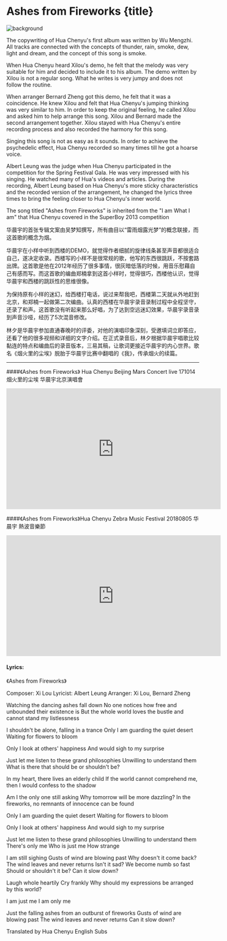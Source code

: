 # Ashes from Fireworks {title}
![background](https://s1.ax1x.com/2020/06/21/N1Udbt.md.jpg)

The copywriting of Hua Chenyu's first album was written by Wu Mengzhi. All tracks are connected with the concepts of thunder, rain, smoke, dew, light and dream, and the concept of this song is smoke.

When Hua Chenyu heard Xilou's demo, he felt that the melody was very suitable for him and decided to include it to his album. The demo written by Xilou is not a regular song. What he writes is very jumpy and does not follow the routine.

When arranger Bernard Zheng got this demo, he felt that it was a coincidence. He knew Xilou and felt that Hua Chenyu's jumping thinking was very similar to him. In order to keep the original feeling, he called Xilou and asked him to help arrange this song. Xilou and Bernard made the second arrangement together. Xilou stayed with Hua Chenyu's entire recording process and also recorded the harmony for this song.

Singing this song is not as easy as it sounds. In order to achieve the psychedelic effect, Hua Chenyu recorded so many times till he got a hoarse voice.

Albert Leung was the judge when Hua Chenyu participated in the competition for the Spring Festival Gala. He was very impressed with his singing. He watched many of Hua's videos and articles. During the recording, Albert Leung based on Hua Chenyu's more sticky characteristics and the recorded version of the arrangement, he changed the lyrics three times to bring the feeling closer to Hua Chenyu's inner world.

The song titled "Ashes from Fireworks" is inherited from the "I am What I am" that Hua Chenyu covered in the SuperBoy 2013 competition

华晨宇的首张专辑文案由吴梦知撰写，所有曲目以“雷雨烟露光梦”的概念联接，而这首歌的概念为烟。

华晨宇在小样中听到西楼的DEMO，就觉得作者细腻的旋律线条甚至声音都很适合自己，遂决定收录。西楼写的小样不是很常规的歌，他写的东西很跳跃，不按套路出牌。这首歌是他在2012年经历了很多事情，很灰暗低落的时候，用音乐慰藉自己有感而写。而这首歌的编曲郑楠拿到这首小样时，觉得很巧，西楼他认识，觉得华晨宇和西楼的跳跃性的思维很像。

为保持原有小样的迷幻，给西楼打电话，说过来帮我吧，西楼第二天就从外地赶到北京，和郑楠一起做第二次编曲。认真的西楼在华晨宇录音录制过程中全程坚守，还录了和声。这首歌没有听起来那么好唱，为了达到空远迷幻效果，华晨宇录音录到声音沙哑，经历了5次混音修改。

林夕是华晨宇参加直通春晚时的评委，对他的演唱印象深刻，受邀填词立即答应，还看了他的很多视频和详细的文字介绍。在正式录音后，林夕根据华晨宇唱歌比较黏连的特点和编曲后的录音版本，三易其稿，让歌词更接近华晨宇的内心世界。歌名《烟火里的尘埃》脱胎于华晨宇比赛中翻唱的《我》，传承烟火的续篇。

---------------------------------

####《Ashes from Fireworks》 Hua Chenyu Beijing Mars Concert live 171014
烟火里的尘埃 华晨宇北京演唱會

<iframe width="560" height="315" src="https://www.youtube.com/embed/WpzWo2oSDZg" frameborder="0" allow="accelerometer; autoplay; encrypted-media; gyroscope; picture-in-picture" allowfullscreen></iframe>

####《Ashes from Fireworks》Hua Chenyu Zebra Music Festival 20180805
华晨宇 熱波音樂節

<iframe width="560" height="315" src="https://www.youtube.com/embed/s4EIqlcQLeQ" frameborder="0" allow="accelerometer; autoplay; encrypted-media; gyroscope; picture-in-picture" allowfullscreen></iframe>

#### Lyrics:
<div class="box">
《Ashes from Fireworks》

Composer: Xi Lou
Lyricist: Albert Leung
Arranger: Xi Lou, Bernard Zheng

Watching the dancing ashes fall down
No one notices how free and unbounded their existence is
But the whole world loves the bustle
and cannot stand my listlessness

I shouldn't be alone, falling in a trance
Only I am guarding the quiet desert
Waiting for flowers to bloom

Only I look at others' happiness
And would sigh to my surprise

Just let me listen to these grand philosophies
Unwilling to understand them
What is there that should be or shouldn't be?

In my heart, there lives an elderly child
If the world cannot comprehend me,
then I would confess to the shadow

Am I the only one still asking
Why tomorrow will be more dazzling?
In the fireworks, no remnants of innocence can be found

Only I am guarding the quiet desert
Waiting for flowers to bloom

Only I look at others' happiness
And would sigh to my surprise

Just let me listen to these grand philosophies
Unwilling to understand them
There's only me
Who is just me
How strange

I am still sighing
Gusts of wind are blowing past
Why doesn't it come back?
The wind leaves and never returns
Isn't it sad?
We become numb so fast
Should or shouldn't it be?
Can it slow down?

Laugh whole heartily
Cry frankly
Why should my expressions be arranged
by this world?

I am just me
I am only me

Just the falling ashes from an outburst of fireworks
Gusts of wind are blowing past
The wind leaves and never returns
Can it slow down?

Translated by Hua Chenyu English Subs
</div>